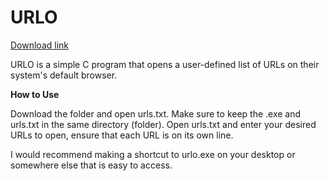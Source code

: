 # URLO

[Download link](https://github.com/Choollol/URLO/releases/tag/Release)

URLO is a simple C program that opens a user-defined list of URLs on their system's default browser. 

**How to Use**

Download the folder and open urls.txt. Make sure to keep the .exe and urls.txt in the same directory (folder). Open urls.txt and enter your desired URLs to open, ensure that each URL is on its own line.

I would recommend making a shortcut to urlo.exe on your desktop or somewhere else that is easy to access. 
